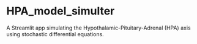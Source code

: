 # HPA_model_simulter
A Streamlit app simulating the Hypothalamic-Pituitary-Adrenal (HPA) axis using stochastic differential equations.
